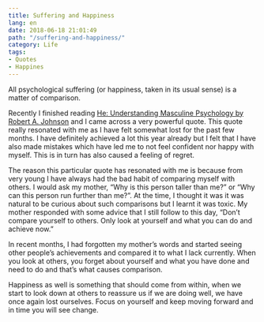 ```yaml
---
title: Suffering and Happiness
lang: en
date: 2018-06-18 21:01:49
path: "/suffering-and-happiness/"
category: Life
tags:
- Quotes
- Happines
---
```


All psychological suffering (or happiness, taken in its usual sense) is a matter of comparison.

Recently I finished reading [He: Understanding Masculine Psychology by Robert A. Johnson](https://www.goodreads.com/book/show/589278.He) and I came across a very powerful quote. This quote really resonated with me as I have felt somewhat lost for the past few months. I have definitely achieved a lot this year already but I felt that I have also made mistakes which have led me to not feel confident nor happy with myself. This is in turn has also caused a feeling of regret.

The reason this particular quote has resonated with me is because from very young I have always had the bad habit of comparing myself with others. I would ask my mother, “Why is this person taller than me?” or “Why can this person run further than me?”. At the time, I thought it was it was natural to be curious about such comparisons but I learnt it was toxic. My mother responded with some advice that I still follow to this day, “Don’t compare yourself to others. Only look at yourself and what you can do and achieve now.”

In recent months, I had forgotten my mother’s words and started seeing other people’s achievements and compared it to what I lack currently. When you look at others, you forget about yourself and what you have done and need to do and that’s what causes comparison.

Happiness as well is something that should come from within, when we start to look down at others to reassure us if we are doing well, we have once again lost ourselves. Focus on yourself and keep moving forward and in time you will see change.
